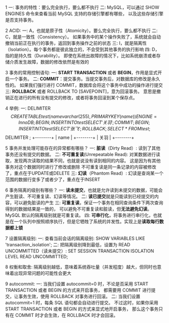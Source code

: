 1 一: 事务的特性：要么完全执行，要么都不执行
  二: MySQL，可以通过 SHOW ENGINES 命令来查看当前 MySQL 支持的存储引擎都有哪些，
      以及这些存储引擎是否支持事务。

2 ACID:
    一: A，也就是原子性（Atomicity）。要么完全执行，要么都不执行
    二: C，就是一致性（Consistency）。
        如果事务中的某个操作失败了，系统就会自动撤销当前正在执行的事务，返回到事务操作之前的状态
    三: I，就是隔离性（Isolation）。每个事务都是彼此独立的，不会受到其他事务的执行影响
    四: D，指的是持久性（Durability）。
        即使在系统出故障的情况下，比如系统崩溃或者存储介质发生故障，数据的修改依然是有效的

3 事务的常用控制语句:
    一: **START TRANSACTION** 或者 **BEGIN**，作用是显式开启一个事务。
    二: **COMMIT**：提交事务。当提交事务后，对数据库的修改是永久性的。
        如果我们强行进行 COMMIT，数据库会将这个事务中成功的操作进行提交
    三: **ROLLBACK** 或者 ROLLBACK TO [SAVEPOINT]，意为回滚事务。
        意思是撤销正在进行的所有没有提交的修改，或者将事务回滚到某个保存点。

4 举例:
    一: 
        DELIMITER $$
        CREATE TABLE test(name varchar(255), PRIMARY KEY (name)) ENGINE=InnoDB;
        BEGIN;
        INSERT INTO test SELECT '关羽';
        COMMIT;
        BEGIN;
        INSERT INTO test SELECT '张飞';
        ROLLBACK;
        SELECT * FROM test; $$
        DELIMITER ; 
            +--------+
            | name   |
            +--------+
            | 关羽   |
            +--------+

5 事务并发处理可能存在的异常都有哪些？
    一: **脏读**（Dirty Read）: 读到了其他事务还没有提交的数据。
    二: **不可重复读**(Unrepeatable Read): 对某数据进行读取，发现两次读取的结果不同，也就是说没有读到相同的内容。
        这是因为有其他事务对这个数据同时进行了修改或删除
        不可重复读是同一条记录的内容被修改了，重点在于UPDATE或DELETE
    三: **幻读**（Phantom Read）: 幻读是查询某一个范围的数据行变多了或者少了，重点在于INSERT

6 事务隔离的级别有哪些？
    一: **读未提交**，也就是允许读到未提交的数据，可能会产生脏读、不可重复读、幻读等情况。
    二: **读已提交**就是只能读到已经提交的内容，可以避免脏读的产生
    三: **可重复读**，保证一个事务在相同查询条件下两次查询得到的数据结果是一致的，
        可以避免不可重复读和脏读，但**无法避免幻读**。MySQL 默认的隔离级别就是可重复读。
    四: 
        **可串行化**，将事务进行串行化，也就是在一个队列中按照顺序执行，但是它牺牲了系统的并发性。实现上是**读取每行数据都上锁**

7 设置隔离级别:
    一: 查看当前会话的隔离级别: SHOW VARIABLES LIKE 'transaction_isolation';
    二: 把隔离级别降到最低，设置为 READ UNCOMMITTED（读未提交）:
        SET SESSION TRANSACTION ISOLATION LEVEL READ UNCOMMITTED;

8 权衡和取舍:
    隔离级别越低，意味着系统吞吐量（并发程度）越大，但同时也意味着出现异常问题的可能性会更大

9 autocommit:
    一: 当我们设置 autocommit=0 时，不论是否采用 START TRANSACTION 或者 BEGIN 的方式来开启事务，
        都需要用 COMMIT 进行提交，让事务生效，使用 ROLLBACK 对事务进行回滚。
    二: 当我们设置 autocommit=1 时，每条 SQL 语句都会自动进行提交。
        不过这时，如果你采用 START TRANSACTION 或者 BEGIN 的方式来显式地开启事务，
        那么这个事务只有在 COMMIT 时才会生效，在 ROLLBACK 时才会回滚。







